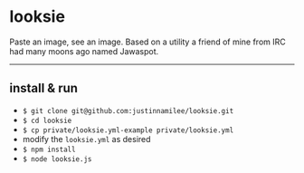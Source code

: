 # looksie
Paste an image, see an image.  Based on a utility a friend of mine from IRC had many moons ago named Jawaspot.


---

## install & run

- `$ git clone git@github.com:justinnamilee/looksie.git`
- `$ cd looksie`
- `$ cp private/looksie.yml-example private/looksie.yml`
- modify the `looksie.yml` as desired
- `$ npm install`
- `$ node looksie.js`
